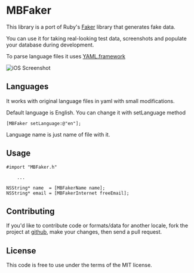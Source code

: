MBFaker
=====
This library is a port of Ruby's [Faker](https://github.com/stympy/faker) library that generates fake data.  

You can use it for taking real-looking test data, screenshots and populate
your database during development.

To parse language files it uses [YAML.framework](https://github.com/mirek/YAML.framework)

![iOS Screenshot](https://raw.github.com/bananita/MBFaker/master/Screenshots/ios.png)

Languages
---------
It works with original language files in yaml with small modifications.

Default language is English. You can change it with setLanguage method

    [MBFaker setLanguage:@"en"];
    
Language name is just name of file with it.

Usage
-----
    #import "MBFaker.h"
    
        ...
            
    NSString* name  = [MBFakerName name];
    NSString* email = [MBFakerInternet freeEmail];
    
Contributing
------------
If you'd like to contribute code or formats/data for another locale, fork
the project at [github](https://github.com/bananita/mbfaker), make your changes,
then send a pull request.

License
-------
This code is free to use under the terms of the MIT license.
